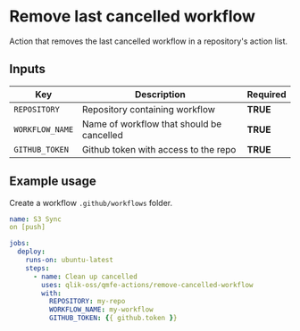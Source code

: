# Remove last cancelled workflow

Action that removes the last cancelled workflow in a repository's action list.

## Inputs

| Key             | Description                               | Required |
| --------------- | ----------------------------------------- | -------- |
| `REPOSITORY`    | Repository containing workflow            | **TRUE** |
| `WORKFLOW_NAME` | Name of workflow that should be cancelled | **TRUE** |
| `GITHUB_TOKEN`  | Github token with access to the repo      | **TRUE** |

## Example usage

Create a workflow `.github/workflows` folder.

```yaml
name: S3 Sync
on [push]

jobs:
  deploy:
    runs-on: ubuntu-latest
    steps:
      - name: Clean up cancelled
        uses: qlik-oss/qmfe-actions/remove-cancelled-workflow
        with:
          REPOSITORY: my-repo
          WORKFLOW_NAME: my-workflow
          GITHUB_TOKEN: {{ github.token }}
```
